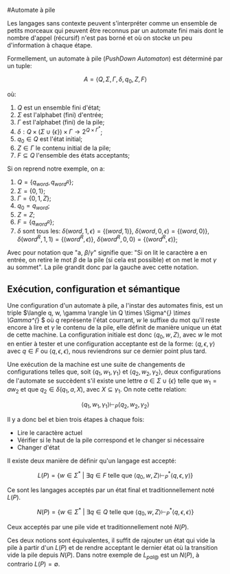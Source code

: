 #Automate à pile

Les langages sans contexte peuvent s'interpréter comme un ensemble de petits morceaux qui peuvent être reconnus par un automate fini mais dont le nombre d'appel (récursif) n'est pas borné et où on stocke un peu d'information à chaque étape.

Formellement, un automate à pile (*PushDown Automaton*) est déterminé par un tuple:

$$ A = \langle Q, \Sigma, \Gamma, \delta, q_{0}, Z, F\rangle $$

où:

1. $Q$ est un ensemble fini d'état;
1. $\Sigma$ est l'alphabet (fini) d'entrée;
1. $\Gamma$ est l'alphabet (fini) de la pile;
1. $\delta: Q \times (\Sigma \cup \{ \epsilon \}) \times \Gamma \rightarrow 2^{Q \times \Gamma^{*}}$;
1. $q_{0} \in Q$ est l'état initial;
1. $Z \in \Gamma$ le contenu initial de la pile;
1. $F \subseteq Q$ l'ensemble des états acceptants;

Si on reprend notre exemple, on a:

1. $Q = \{ q_{word}, q_{word^{R}} \}$;
1. $\Sigma = \{ 0, 1 \}$;
1. $\Gamma = \{ 0, 1, Z \}$;
1. $q_{0} = q_{word}$;
1. $Z = Z$;
1. $F = \{ q_{word^{R}} \}$;
1. $\delta$ sont tous les: $\delta(word, 1, \epsilon) = \{ (word, 1) \}$, $\delta(word, 0, \epsilon) = \{ (word, 0) \}$, $\delta(word^{R}, 1, 1) = \{ (word^{R}, \epsilon) \}$, $\delta(word^{R}, 0, 0) = \{ (word^{R}, \epsilon) \}$;

Avec pour notation que "a, $\beta / \gamma$" signifie que: "Si on lit le caractère a en entrée, on retire le mot $\beta$ de la pile (si cela est possible) et on met le mot $\gamma$ au sommet". La pile grandit donc par la gauche avec cette notation.

## Exécution, configuration et sémantique

Une configuration d'un automate à pile, a l'instar des automates finis, est un triple $\langle q, w, \gamma \rangle \in Q \times \Sigma^{*} \times \Gamma^{*} $ où $q$ représente l'état courrant, $w$ le suffixe du mot qu'il reste encore à lire et $\gamma$ le contenu de la pile, elle définit de manière unique un état de cette machine. La configuration initiale est donc $\langle q_{0}, w, Z \rangle$, avec $w$ le mot en entier à tester et une configuration acceptante est de la forme: $\langle q, \epsilon, \gamma \rangle$ avec $q \in F$ ou $\langle q, \epsilon, \epsilon \rangle$, nous reviendrons sur ce dernier point plus tard.

Une exécution de la machine est une suite de changements de configurations telles que, soit $\langle q_{1}, w_{1}, \gamma_{1} \rangle$ et $\langle q_{2}, w_{2}, \gamma_{2} \rangle$, deux configurations de l'automate se succèdent s'il existe une lettre $a \in \Sigma \cup \{ \epsilon \}$ telle que $w_{1} = a w_{2}$ et que $q_{2} \in \delta(q_{1}, a, X)$, avec $X \subseteq \gamma_{1}$. On note cette relation:

$$ \langle q_{1}, w_{1}, \gamma_{1} \rangle \vdash_{P} \langle q_{2}, w_{2}, \gamma_{2} \rangle $$

Il y a donc bel et bien trois étapes à chaque fois:

- Lire le caractère actuel
- Vérifier si le haut de la pile correspond et le changer si nécessaire
- Changer d'état

Il existe deux manière de définir qu'un langage est accepté:

$$ L(P) = \{ w \in \Sigma^{*} ~ | ~ \exists q \in F ~ \text{telle que} ~ \langle q_{0}, w, Z \rangle \vdash_{P}^{*} \langle q,\epsilon, \gamma \rangle \} $$

Ce sont les langages acceptés par un état final et traditionnellement noté $L(P)$.

$$ N(P) = \{ w \in \Sigma^{*} ~ | ~ \exists q \in Q ~ \text{telle que} ~ \langle q_{0}, w, Z \rangle \vdash_{P}^{*} \langle q,\epsilon, \epsilon \rangle \} $$

Ceux acceptés par une pile vide et traditionnellement noté $N(P)$.

Ces deux notions sont équivalentes, il suffit de rajouter un état qui vide la pile à partir d'un $L(P)$ et de rendre acceptant le dernier état où la transition vide la pile depuis $N(P)$. Dans notre exemple de $L_{pal@}$ est un $N(P)$, à contrario $L(P) = \emptyset$.
